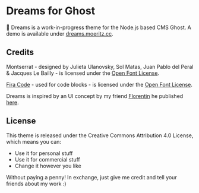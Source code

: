 # Dreams for Ghost
👻 Dreams is a work-in-progress theme for the Node.js based CMS Ghost. A demo is available under [dreams.moeritz.cc](https://dreams.moeritz.cc/).

## Credits
Montserrat - designed by Julieta Ulanovsky, Sol Matas, Juan Pablo del Peral & Jacques Le Bailly - is licensed under the [Open Font License](https://scripts.sil.org/cms/scripts/page.php?site_id=nrsi&id=OFL).

[Fira Code](https://github.com/tonsky/FiraCode) - used for code blocks - is licensed under the [Open Font License](https://github.com/tonsky/FiraCode/blob/master/LICENSE).

Dreams is inspired by an UI concept by my friend [Florentin](https://twitter.com/florentin) he published [here](https://twitter.com/florentin/status/1031146027334684673).

## License
This theme is released under the Creative Commons Attribution 4.0 License, which means you can:

- Use it for personal stuff
- Use it for commercial stuff
- Change it however you like

Without paying a penny! In exchange, just give me credit and tell your friends about my work :)